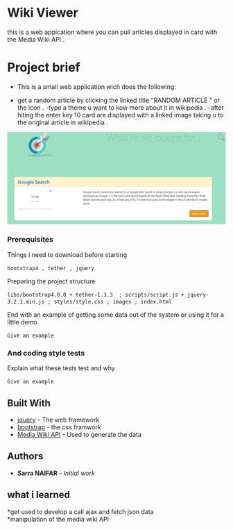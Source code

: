 # Wiki Viewer

this is a web appication where you can pull articles displayed in card with the Media Wiki API .

# Project brief 
* This is a small web application wich does the following:
- get a random article by clicking the linked title "RANDOM ARTICLE " or the icon .
-type a theme u want to kow more about it in wikipedia .
-after hiting the enter key 10 card are displayed with a linked image taking u to the original article in wikipedia .



<p align="center">
  <img src="images/screenshot.png" />

</p>


### Prerequisites

Things i need to download before starting 

```
bootstrap4 , tether , jquery 
```

Preparing the project structure 


```
libs/bootstrap4.0.0 + tether-1.3.3  ; scripts/script.js + jquery-3.2.1.min.js ; styles/style.css ; images ; index.html
```


End with an example of getting some data out of the system or using it for a little demo



```
Give an example
```

### And coding style tests

Explain what these tests test and why

```
Give an example
```


## Built With

* [jquery](https://jquery.com/) - The web framework 
* [bootstrap](http://getbootstrap.com/) - the css framwork
* [Media Wiki API](https://www.mediawiki.org/wiki/API:Main_page) - Used to generate the data 


## Authors

* **Sarra NAIFAR** - *Initial work* 


## what i learned

*get used to develop a call ajax and fetch json data  
*manipulation of  the media wiki API  
